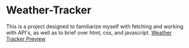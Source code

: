 # Weather-Tracker
This is a project designed to familiarize myself with fetching and working with API's, as well as to brief over html, css, and javascript.
[Weather Tracker Preview](https://htmlpreview.github.io/?https://github.com/holychickencow/Weather-Tracker/blob/main/index.html)
